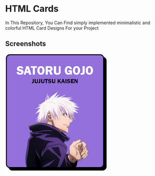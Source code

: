 
# HTML Cards

In This Repository, You Can Find simply implemented minimalistic and colorful HTML Card Designs For your Project 


## Screenshots

![App Screenshot](results/minimal.png)

